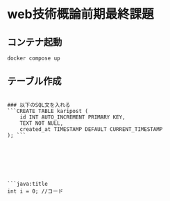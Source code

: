 # web技術概論前期最終課題

## コンテナ起動

```docker compose up ``` 

## テーブル作成

```docker compose exec mysql mysql kyototech

### 以下のSQL文を入れる
```CREATE TABLE karipost (
    id INT AUTO_INCREMENT PRIMARY KEY,
    TEXT NOT NULL,
    created_at TIMESTAMP DEFAULT CURRENT_TIMESTAMP
); ```







```java:title
int i = 0; //コード
```






